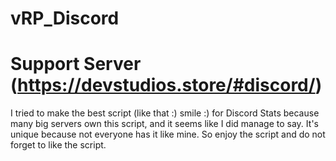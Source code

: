 # vRP_Discord
# Support Server (https://devstudios.store/#discord/)
I tried to make the best script (like that :) smile :) for Discord Stats because many big servers own this script, and it seems like I did manage to say. It's unique because not everyone has it like mine. So enjoy the script and do not forget to like the script.
